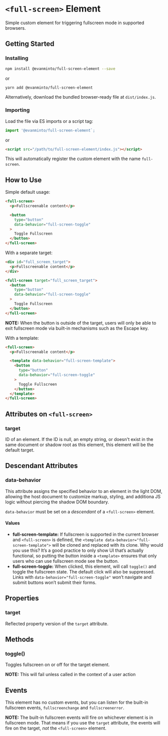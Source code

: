 # `<full-screen>` Element

Simple custom element for triggering fullscreen mode in supported browsers.

## Getting Started

### Installing

```sh
npm install @evanminto/full-screen-element --save
```
or
```sh
yarn add @evanminto/full-screen-element
```

Alternatively, download the bundled browser-ready file at `dist/index.js`.

### Importing

Load the file via ES imports or a script tag:

```js
import '@evanminto/full-screen-element`;
```
or
```html
<script src="/path/to/full-screen-element/index.js"></script>
```

This will automatically register the custom element with the name `full-screen`.

## How to Use

Simple default usage:

```html
<full-screen>
  <p>Fullscreenable content</p>

  <button
    type="button"
    data-behavior="full-screen-toggle"
  >
    Toggle Fullscreen
  </button>
</full-screen>
```

With a separate target:

```html
<div id="full_screen_target">
  <p>Fullscreenable content</p>
</div>

<full-screen target="full_screen_target">
  <button
    type="button"
    data-behavior="full-screen-toggle"
  >
    Toggle Fullscreen
  </button>
</full-screen>
```

**NOTE:** When the button is outside of the target, users will only be
able to exit fullscreen mode via built-in mechanisms such as the Escape key.

With a template:

```html
<full-screen>
  <p>Fullscreenable content</p>

  <template data-behavior="full-screen-template">
    <button
      type="button"
      data-behavior="full-screen-toggle"
    >
      Toggle Fullscreen
    </button>
  </template>
</full-screen>
```

## Attributes on `<full-screen>`

### target

ID of an element. If the ID is null, an empty string, or doesn't exist
in the same document or shadow root as this element, this element
will be the default target.

## Descendant Attributes

### data-behavior

This attribute assigns the specified behavior to an element in the light DOM,
allowing the host document to customize markup, styling, and additiona JS logic
without piercing the shadow DOM boundary.

`data-behavior` must be set on a _descendant_ of a `<full-screen>` element.

#### Values
* **full-screen-template:** If fullscreen is supported in the current browser
and `<full-screen>` is defined, the
`<template data-behavior="full-screen-template">` will be cloned and replaced
with its clone. Why would you use this? It’s a good practice to only show UI
that’s actually functional, so putting the button inside a `<template>` ensures
that only users who can use fullscreen mode see the button.
* **full-screen-toggle:** When clicked, this element, will call `toggle()` and toggle the fullscreen
state. The default click will also be suppressed. Links with
`data-behavior="full-screen-toggle"` won’t navigate and submit buttons won’t
submit their forms.

## Properties

### target

Reflected property version of the `target` attribute.

## Methods

### toggle()

Toggles fullscreen on or off for the target element.

**NOTE:** This will fail unless called in the context of a user action

## Events

This element has no custom events, but you can listen for the built-in
fullscreen events, `fullscreenchange` and `fullscreenerror`.

**NOTE:** The built-in fullscreen events will fire on whichever element is in
fullscreen mode. That means if you use the `target` attribute, the events will
fire on the target, _not_ the `<full-screen>` element.
